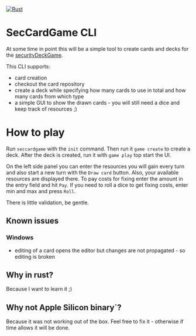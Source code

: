 [![Rust](https://github.com/maschmi/seccardgamecli/actions/workflows/rust.yml/badge.svg?branch=main)](https://github.com/maschmi/seccardgamecli/actions/workflows/rust.yml)

# SecCardGame CLI

At some time in point this will be a simple tool to create cards and decks 
for the [securityDeckGame](https://github.com/maschmi/securityDeckGame).

This CLI supports:

* card creation
* checkout the card repository
* create a deck while specifying how many cards to use in total and how many cards from which type
* a simple GUI to show the drawn cards - you will still need a dice and keep track of resources ;)

# How to play

Run `seccardgame` with the `init` command. Then run it `game create` to create a deck. After the
deck is created, run it with `game play` top start the UI. 

On the left side panel you can enter the resources you will gain every turn and also start a
new turn with the `Draw card` button. Also, your available resources are displayed there. To pay
costs for fixing enter the amount in the entry field and hit `Pay`. If you need to roll a dice
to get fixing costs, enter min and max and press `Roll`.

There is little validation, be gentle.

## Known issues

### Windows

* editing of a card opens the editor but changes are not propagated - so editing is broken

## Why in rust?

Because I want to learn it ;)

## Why not Apple Silicon binary`?

Because it was not working out of the box. Feel free to fix it - otherwise if time allows
it will be done.
